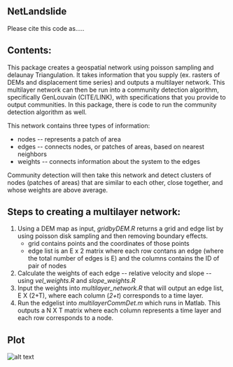 ## NetLandslide

Please cite this code as.....

## Contents: 
This package creates a geospatial network using poisson sampling and delaunay Triangulation. It takes information that you supply (ex. rasters of DEMs and displacement time series) and outputs a multilayer network. This multilayer network can then be run into a community detection algorithm, specifically GenLouvain (CITE/LINK), with specifications that you provide to output communities. In this package, there is code to run the community detection algorithm as well.

This network contains three types of information:
<ul>
<li> nodes -- represents a patch of area
<li> edges -- connects nodes, or patches of areas, based on nearest neighbors
<li> weights -- connects information about the system to the edges 
</ul>

Community detection will then take this network and detect clusters of nodes (patches of areas) that are similar to each other, close together, and whose weights are above average.

## Steps to creating a multilayer network:
<ol>
  <li> Using a DEM map as input, <i>gridbyDEM.R</i> returns a grid and edge list by using poisson disk sampling and then removing boundary effects.
<ul>
<li> grid contains points and the coordinates of those points
<li> edge list is an E x 2 matrix where each row contans an edge (where the total number of edges is E) and the columns contains the ID of pair of nodes
</ul>
<li> Calculate the weights of each edge -- relative velocity and slope -- using <i>vel_weights.R</i> and <i>slope_weights.R</i>
<li> Input the weights into <i>multilayer_network.R</i> that will output an edge list, E X (2+T), where each column (<i>2+t</i>) corresponds to a time layer.
<li>Run the edgelist into <i>multilayerCommDet.m</i> which runs in Matlab. This outputs a N X T matrix where each column represents a time layer and each row corresponds to a node.
  </ol>


## Plot
![alt text](https://github.com/vddesai-97/netLandslide/blob/main/src/ExploratoryPlot.png "Exploratory Plot")




